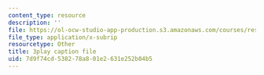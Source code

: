 ```yaml
---
content_type: resource
description: ''
file: https://ol-ocw-studio-app-production.s3.amazonaws.com/courses/res-6-012-introduction-to-probability-spring-2018/7d9f74cd538278a801e2631e252b04b5_Ne2lmAZI4-I.srt
file_type: application/x-subrip
resourcetype: Other
title: 3play caption file
uid: 7d9f74cd-5382-78a8-01e2-631e252b04b5
---
```

